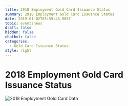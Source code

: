 ```yaml
---
title: 2018 Employment Gold Card Issuance Status
summary: 2018 Employment Gold Card Issuance Status
date: 2019-01-02T05:59:43.903Z
topic: eventsnews
draft: false
hidden: false
chatbot: false
categories:
  - Gold Card Issuance Status
style: right
---
```

# 2018 Employment Gold Card Issuance Status

![2018 Employment Gold Card Data](/cms-uploads/2018-employment-gold-card-issuance-status.png)